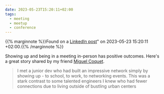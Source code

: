 ```yaml
---
date: 2023-05-23T15:20:11+02:00
tags:
  - meeting
  - meetup
  - conference
---
```

{{% marginnote %}}Found on a [LinkedIn post](https://www.linkedin.com/posts/miguelcoquet_at-the-end-of-april-i-had-a-chance-to-give-activity-7066691797455970305-q2Wk/?utm_source=share&utm_medium=member_desktop)" on 2023-05-23 15:20:11 +02:00.{{% /marginnote %}}

Showing up and being in a meeting in-person has positive outcomes. Here's a great story shared by my friend [Miguel Coquet](https://mcoquet.com/).

> I met a junior dev who had built an impressive network simply by showing up - to school, to work, to networking events. This was a stark contrast to some talented engineers I knew who had fewer connections due to living outside of bustling urban centers